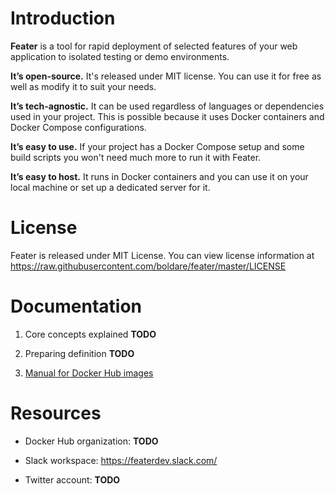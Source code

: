 # Introduction

**Feater** is a tool for rapid deployment of selected features of your web
application to isolated testing or demo environments.

**It’s open-source.**
It's released under MIT license. You can use it for free as well as modify it to
suit your needs.

**It’s tech-agnostic.**
It can be used regardless of languages or dependencies used in your project.
This is possible because it uses Docker containers and Docker Compose
configurations.

**It’s easy to use.**
If your project has a Docker Compose setup and some build scripts you won't need
much more to run it with Feater.

**It’s easy to host.**
It runs in Docker containers and you can use it on your local machine or set up
a dedicated server for it.

# License

Feater is released under MIT License. You can view license information at
https://raw.githubusercontent.com/boldare/feater/master/LICENSE

# Documentation

1. Core concepts explained **TODO**

1. Preparing definition **TODO**

1. [Manual for Docker Hub images](https://github.com/boldare/feater/blob/master/docs/dockerhub/README.md)

# Resources

* Docker Hub organization: **TODO**

* Slack workspace: https://featerdev.slack.com/

* Twitter account: **TODO**

